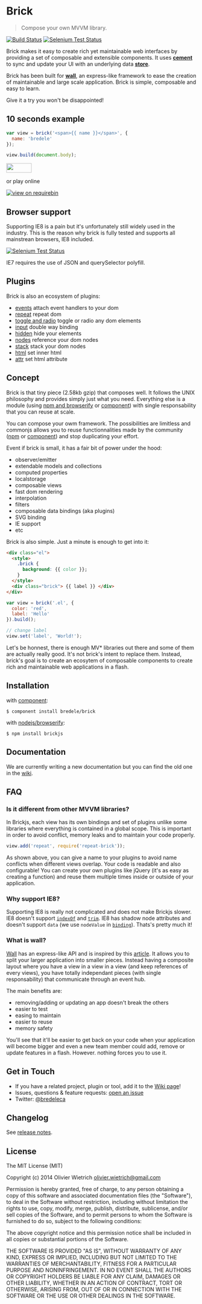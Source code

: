 # Brick

  > Compose your own MVVM library.

[![Build Status](https://travis-ci.org/bredele/brick-view.png?branch=master)](https://travis-ci.org/bredele/brick-view)  [![Selenium Test Status](https://saucelabs.com/buildstatus/bredele)](https://saucelabs.com/u/bredele) 
<!-- Remember where you were young, how simple it was to stack few blocks of Lego to create your dream house? -->

Brick makes it easy to create rich yet maintainable web interfaces by providing a set of composable and extensible components. It uses **[cement](http://github.com/bredele/cement)** to sync and update your UI with an underlying data **[store](http://github.com/bredele/datastore)**.


Brick has been built for **[wall](http://github.com/bredele/wall)**, an express-like framework to ease the creation of maintainable and large scale application. Brick is simple, composable and easy to learn. 

Give it a try you won't be disappointed!


## 10 seconds example

```js
var view = brick('<span>{{ name }}</span>', {
  name: 'bredele'
});

view.build(document.body);
```

<a href="http://bredele.github.com/brick-examples/" target="_blank"><img src="https://runnable.com/external/styles/assets/runnablebtn.png" style="width:67px;height:25px;"></a>

or play online

[![view on requirebin](http://requirebin.com/badge.png)](http://requirebin.com/?gist=10794588)

## Browser support

Supporting IE8 is a pain but it's unfortunately still widely used in the industry. This is the reason why brick is fully tested and supports all mainstrean browsers, IE8 included.


[![Selenium Test Status](https://saucelabs.com/browser-matrix/bredele.svg)](https://saucelabs.com/u/bredele)

IE7 requires the use of JSON and querySelector polyfill.    


## Plugins

Brick is also an ecosystem of plugins:

  - [events](http://github.com/bredele/gully) attach event handlers to your dom
  - [repeat](http://github.com/bredele/repeat-brick) repeat dom
  - [toggle and radio](http://github.com/bredele/control-brick) toggle or radio any dom elements
  - [input](http://github.com/bredele/input-brick) double way binding
  - [hidden](http://github.com/bredele/hidden-brick) hide your elements
  - [nodes](http://github.com/bredele/nodes-brick) reference your dom nodes
  - [stack](http://github.com/bredele/stack-brick) stack your dom nodes
  - [html](http://github.com/bredele/html-brick) set inner html
  - [attr](http://github.com/bredele/attr-brick) set html attribute

## Concept

Brick is that tiny piece (2.58kb gzip) that composes well. It follows the UNIX philosophy and provides simply just what you need. Everything else is a module (using [npm and browserify](http://browserify.org) or [component](http://github.com/component/component)) with single responsability that you can reuse at scale.

You can compose your owm framework. The possibilities are limitless and commonjs allows you to reuse functionnalities made by the community ([npm](https://www.npmjs.org/) or [component](http://component.io)) and stop duplicating your effort.

Event if brick is small, it has a fair bit of power under the hood:
  - observer/emitter
  - extendable models and collections
  - computed properties
  - localstorage
  - composable views
  - fast dom rendering
  - interpolation
  - filters
  - composable data bindings (aka plugins)
  - SVG binding
  - IE support
  - etc

Brick is also simple. Just a minute is enough to get into it:

```html
<div class="el">
  <style>
    .brick {
      background: {{ color }};
    }
  </style>
  <div class="brick"> {{ label }} </div>
</div>
```

```js
var view = brick('.el', {
  color: 'red',
  label: 'Hello'
}).build();

// change label
view.set('label', 'World!');
```

Let's be honnest, there is enough MV* libraries out there and some of them are actually really good. It's not brick's intent to replace them. Instead, brick's goal is to create an ecosytem of composable components to create rich and maintainable web applications in a flash.


## Installation

  with [component](http://github.com/component/component):

    $ component install bredele/brick

  with [nodejs/browserify](http://nodejs.org):

    $ npm install brickjs

## Documentation

  We are currently writing a new documentation but you can find the old one in the [wiki](https://github.com/bredele/brick/wiki).

## FAQ

### Is it different from other MVVM libraries?

In Brickjs, each view has its own bindings and set of plugins unlike some libraries where everything is contained in a global scope. This is important in order to avoid conflict, memory leaks and to maintain your code properly.

```js
view.add('repeat', require('repeat-brick'));
```

As shown above, you can give a name to your plugins to avoid name conflicts when different views overlap. Your code is readable and also configurable! You can create your own plugins like jQuery (it's as easy as creating a function) and reuse them multiple times inside or outside of your application.

### Why support IE8?

Supporting IE8 is really not complicated and does not make Brickjs slower.
IE8 doesn't support [`indexOf`]((http://github.com/component/indexof)) and [`trim`]((http://github.com/component/trim)). IE8 has shadow node attributes and doesn't support `data` (we use `nodeValue` in [`binding`]((http://github.com/bredele/binding))).
Thats's pretty much it!

### What is wall?


[Wall](http://github.com/bredele/wall) has an express-like API and is inspired by this [article](http://www.slideshare.net/nzakas/scalable-javascript-application-architecture-2012). It allows you to split your larger application into smaller pieces. Instead having a composite layout where you have a view in a view in a view (and keep references of every views), you have totally independant pieces (with single responsability) that communicate through an event hub. 

The main benefits are:
  * removing/adding or updating an app doesn't break the others
  * easier to test
  * easing to maintain
  * easier to reuse
  * memory safety

You'll see that it'll be easier to get back on your code when your application will become bigger and even a new team member could add, remove or update features in a flash. However. nothing forces you to use it.

## Get in Touch

- If you have a related project, plugin or tool, add it to the [Wiki page](https://github.com/bredele/brick/wiki/contributions)!
- Issues, questions & feature requests: [open an issue](https://github.com/bredele/brick/issues)
- Twitter: [@bredeleca](https://twitter.com/bredeleca)

## Changelog

See [release notes](https://github.com/bredele/brick/releases).    

## License

The MIT License (MIT)

Copyright (c) 2014 Olivier Wietrich <olivier.wietrich@gmail.com>

Permission is hereby granted, free of charge, to any person obtaining a copy of this software and associated documentation files (the "Software"), to deal in the Software without restriction, including without limitation the rights to use, copy, modify, merge, publish, distribute, sublicense, and/or sell copies of the Software, and to permit persons to whom the Software is furnished to do so, subject to the following conditions:

The above copyright notice and this permission notice shall be included in all copies or substantial portions of the Software.

THE SOFTWARE IS PROVIDED "AS IS", WITHOUT WARRANTY OF ANY KIND, EXPRESS OR IMPLIED, INCLUDING BUT NOT LIMITED TO THE WARRANTIES OF MERCHANTABILITY, FITNESS FOR A PARTICULAR PURPOSE AND NONINFRINGEMENT. IN NO EVENT SHALL THE AUTHORS OR COPYRIGHT HOLDERS BE LIABLE FOR ANY CLAIM, DAMAGES OR OTHER LIABILITY, WHETHER IN AN ACTION OF CONTRACT, TORT OR OTHERWISE, ARISING FROM, OUT OF OR IN CONNECTION WITH THE SOFTWARE OR THE USE OR OTHER DEALINGS IN THE SOFTWARE.
